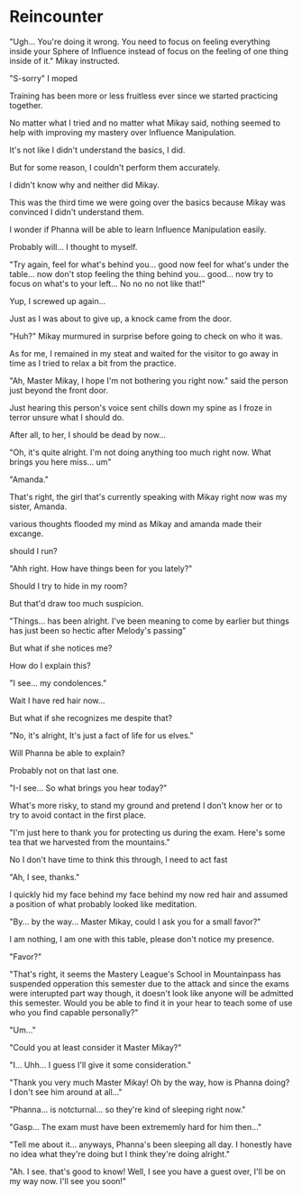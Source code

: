 # Reincounter

"Ugh... You're doing it wrong. You need to focus on feeling everything inside your Sphere of Influence instead of focus on the feeling of one thing inside of it." Mikay instructed.

"S-sorry" I moped

Training has been more or less fruitless ever since we started practicing together.

No matter what I tried and no matter what Mikay said, nothing seemed to help with improving my mastery over Influence Manipulation.

It's not like I didn't understand the basics, I did.

But for some reason, I couldn't perform them accurately.

I didn't know why and neither did Mikay.

This was the third time we were going over the basics because Mikay was convinced I didn't understand them.

I wonder if Phanna will be able to learn Influence Manipulation easily.

Probably will... I thought to myself.

"Try again, feel for what's behind you... good now feel for what's under the table... now don't stop feeling the thing behind you... good... now try to focus on what's to your left... No no no not like that!"

Yup, I screwed up again...

Just as I was about to give up, a knock came from the door.

"Huh?" Mikay murmured in surprise before going to check on who it was.

As for me, I remained in my steat and waited for the visitor to go away in time as I tried to relax a bit from the practice.

"Ah, Master Mikay, I hope I'm not bothering you right now." said the person just beyond the front door.

Just hearing this person's voice sent chills down my spine as I froze in terror unsure what I should do.

After all, to her, I should be dead by now...

"Oh, it's quite alright. I'm not doing anything too much right now. What brings you here miss... um"

"Amanda."

That's right, the girl that's currently speaking with Mikay right now was my sister, Amanda. 

various thoughts flooded my mind as Mikay and amanda made their excange.

should I run?

"Ahh right. How have things been for you lately?"

Should I try to hide in my room?

But that'd draw too much suspicion.

"Things... has been alright. I've been meaning to come by earlier but things has just been so hectic after Melody's passing"

But what if she notices me?

How do I explain this?

"I see... my condolences."

Wait I have red hair now...

But what if she recognizes me despite that?

"No, it's alright, It's just a fact of life for us elves."

Will Phanna be able to explain?

Probably not on that last one.

"I-I see... So what brings you hear today?"

What's more risky, to stand my ground and pretend I don't know her or to try to avoid contact in the first place.

"I'm just here to thank you for protecting us during the exam. Here's some tea that we harvested from the mountains."

No I don't have time to think this through, I need to act fast

"Ah, I see, thanks."

I quickly hid my face behind my face behind my now red hair and assumed a position of what probably looked like meditation. 

"By... by the way... Master Mikay, could I ask you for a small favor?"

I am nothing, I am one with this table, please don't notice my presence. 

"Favor?"

"That's right, it seems the Mastery League's School in Mountainpass has suspended opperation this semester due to the attack and since the exams were interupted part way though, it doesn't look like anyone will be admitted this semester. Would you be able to find it in your hear to teach some of use who you find capable personally?"

"Um..."

"Could you at least consider it Master Mikay?"

"I... Uhh... I guess I'll give it some consideration."

"Thank you very much Master Mikay! Oh by the way, how is Phanna doing? I don't see him around at all..."

"Phanna... is notcturnal... so they're kind of sleeping right now."

"Gasp... The exam must have been extrememly hard for him then..."

"Tell me about it... anyways, Phanna's been sleeping all day. I honestly have no idea what they're doing but I think they're doing alright."

"Ah. I see. that's good to know! Well, I see you have a guest over, I'll be on my way now. I'll see you soon!"

